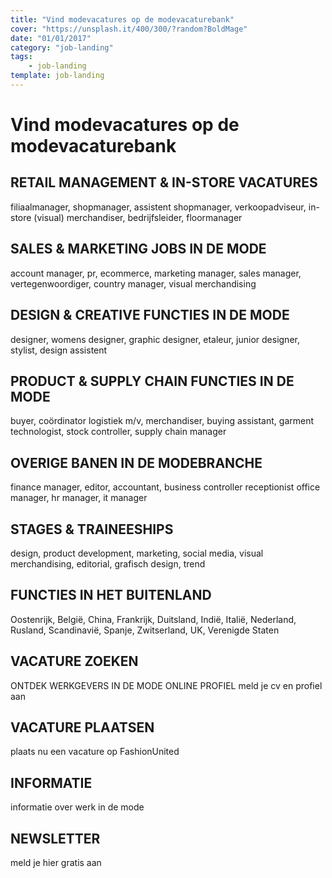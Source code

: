 ```yaml
---
title: "Vind modevacatures op de modevacaturebank"
cover: "https://unsplash.it/400/300/?random?BoldMage"
date: "01/01/2017"
category: "job-landing"
tags:
    - job-landing
template: job-landing
---
```


# Vind modevacatures op de modevacaturebank

## RETAIL MANAGEMENT & IN-STORE VACATURES

filiaalmanager, shopmanager, assistent shopmanager, verkoopadviseur, in-store (visual) merchandiser, bedrijfsleider, floormanager

## SALES & MARKETING JOBS IN DE MODE

account manager, pr, ecommerce, marketing manager, sales manager, vertegenwoordiger, country manager, visual merchandising

## DESIGN & CREATIVE FUNCTIES IN DE MODE

designer, womens designer, graphic designer, etaleur, junior designer, stylist, design assistent

## PRODUCT & SUPPLY CHAIN FUNCTIES IN DE MODE

buyer, coördinator logistiek m/v, merchandiser, buying assistant, garment technologist, stock controller, supply chain manager

## OVERIGE BANEN IN DE MODEBRANCHE

finance manager, editor, accountant, business controller receptionist office manager, hr manager, it manager

## STAGES & TRAINEESHIPS

design, product development, marketing, social media, visual merchandising, editorial, grafisch design, trend

## FUNCTIES IN HET BUITENLAND

Oostenrijk, België, China, Frankrijk, Duitsland, Indië, Italië, Nederland, Rusland, Scandinavië, Spanje, Zwitserland, UK, Verenigde Staten

## VACATURE ZOEKEN

ONTDEK WERKGEVERS IN DE MODE
ONLINE PROFIEL
meld je cv en profiel aan

## VACATURE PLAATSEN

plaats nu een vacature op FashionUnited

## INFORMATIE

informatie over werk in de mode

## NEWSLETTER

meld je hier gratis aan
